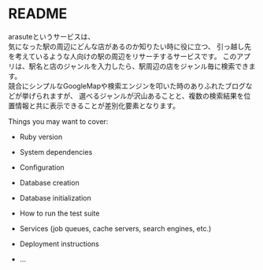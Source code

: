 # README

arasuteというサービスは、    
気になった駅の周辺にどんな店があるのか知りたい時に役に立つ、
引っ越し先を考えているような人向けの駅の周辺をリサーチするサービスです。
このアプリは、駅名と店のジャンルを入力したら、駅周辺の店をジャンル毎に検索できます。     
競合にシンプルなGoogleMapや検索エンジンを叩いた時のありふれたブログなどが挙げられますが、
選べるジャンルが沢山あることと、複数の検索結果を位置情報と共に表示できることが差別化要素となります。

Things you may want to cover:

* Ruby version

* System dependencies

* Configuration

* Database creation

* Database initialization

* How to run the test suite

* Services (job queues, cache servers, search engines, etc.)

* Deployment instructions

* ...
